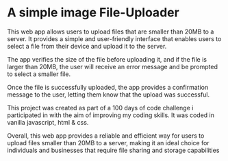 # A simple image File-Uploader
This web app allows users to upload files that are smaller than 20MB to a server. It provides a simple and user-friendly interface that enables users to select a file from their device and upload it to the server.

The app verifies the size of the file before uploading it, and if the file is larger than 20MB, the user will receive an error message and be prompted to select a smaller file.

Once the file is successfully uploaded, the app provides a confirmation message to the user, letting them know that the upload was successful.

This project was created as part of a 100 days of code challenge i participated in with the aim of improving my coding skills. It was coded in vanilla javascript, html & css.

Overall, this web app provides a reliable and efficient way for users to upload files smaller than 20MB to a server, making it an ideal choice for individuals and businesses that require file sharing and storage capabilities
